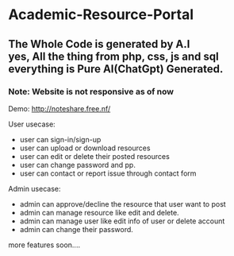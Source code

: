 # Academic-Resource-Portal
<h2>The Whole Code is generated by A.I<br> 
yes, All the thing from php, css, js and sql everything is Pure AI(ChatGpt) Generated.</h2>

<h3>Note: Website is not responsive as of now</h3>

Demo: http://noteshare.free.nf/

User usecase:
- user can sign-in/sign-up
- user can upload or download resources
- user can edit or delete their posted resources
- user can change password and pp.
- user can contact or report issue through contact form

Admin usecase:
- admin can approve/decline the resource that user want to post
- admin can manage resource like edit and delete.
- admin can manage user like edit info of user or delete account
- admin can change their password.

more features soon....
